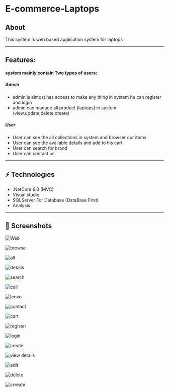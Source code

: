 # E-commerce-Laptops


## About

<p>This system is web based application system for laptops</p>


***

## Features:

#### system mainly contain Two types of users:

##### Admin

<ul>
  <li>admin is almost has access to make any thing in system he can register and login </li>
  <li>admin can manage all product (laptops) in system (view,update,delete,create)</li>
</ul>

##### User

<ul>
  <li>User can see the all collections in system and browser our items</li>
  <li>User can see the available details and add to his cart </li>
  <li>User can search for brand </li>
  <li> User can contact us </li>
</ul>

***


## ⚡ Technologies

* .NetCore 6.0 (MVC)
* Visual studio
* SQLServer For Database (DataBase First)
* Analysis
***

## 📱 Screenshots 

![Web](https://github.com/ManarIsmail/E-commerce-Laptops/assets/138307013/01ef5b57-4e62-4a66-adef-f6c23662859b)


![browse](https://github.com/ManarIsmail/E-commerce-Laptops/assets/138307013/8d78f5c4-e0ce-4743-8dcf-257a647bbb11)


![all](https://github.com/ManarIsmail/E-commerce-Laptops/assets/138307013/88f3ec67-4833-4e42-b643-539405026e37)

![details](https://github.com/ManarIsmail/E-commerce-Laptops/assets/138307013/7626bee2-228f-4e65-b18b-09fdd15df906)


![search](https://github.com/ManarIsmail/E-commerce-Laptops/assets/138307013/c0ac94e1-f903-41f7-a3a0-023023498b93)

![coll](https://github.com/ManarIsmail/E-commerce-Laptops/assets/138307013/77d3c002-38e4-4ef3-be16-b1956dbd5106)


![lenvo](https://github.com/ManarIsmail/E-commerce-Laptops/assets/138307013/03543363-0de2-4267-9814-73d5867923f7)

![contact](https://github.com/ManarIsmail/E-commerce-Laptops/assets/138307013/4e653bd4-72f5-4f46-9c50-fc997188b97c)


![cart](https://github.com/ManarIsmail/E-commerce-Laptops/assets/138307013/f37da386-2fe4-41db-91db-7e54e8d434a5)


![register](https://github.com/ManarIsmail/E-commerce-Laptops/assets/138307013/afee6bd3-3e5b-4024-b671-f07d7318fb8a)


![login](https://github.com/ManarIsmail/E-commerce-Laptops/assets/138307013/e008c4d9-bc2b-4071-9095-3cb1c69c061f)


![create](https://github.com/ManarIsmail/E-commerce-Laptops/assets/138307013/1850de39-b3bb-4c4c-a93d-6c7386d74510)

![view details](https://github.com/ManarIsmail/E-commerce-Laptops/assets/138307013/0c125693-f1de-4053-bbeb-cff6d18ac4df)

![edit](https://github.com/ManarIsmail/E-commerce-Laptops/assets/138307013/ccf46c56-bb34-43d2-b122-bcb3a3dbbcd2)

![delete](https://github.com/ManarIsmail/E-commerce-Laptops/assets/138307013/acb6a83d-0f34-4713-8b72-0833aaa5b4dc)

![crreate](https://github.com/ManarIsmail/E-commerce-Laptops/assets/138307013/6400bcbf-16f2-47be-b4df-9c65fe36be8a)




